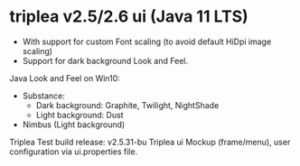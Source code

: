 # triplea v2.5/2.6 ui (Java 11 LTS)
- With support for custom Font scaling (to avoid default HiDpi image scaling) <br>
- Support for dark background Look and Feel.


Java Look and Feel on Win10: 
- Substance: 
  - Dark background: Graphite, Twilight, NightShade
  - Light background: Dust
- Nimbus (Light background) 

Triplea Test build release: v2.5.31-bu
Triplea ui Mockup (frame/menu), user configuration via ui.properties file.

